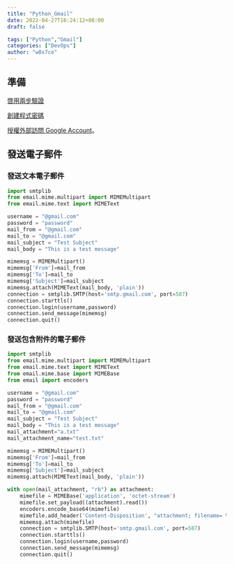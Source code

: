 ```yaml
---
title: "Python_Gmail"
date: 2022-04-27T16:24:12+08:00
draft: false

tags: ["Python","Gmail"]
categories: ["DevOps"]
author: "w0x7ce"
---
```


## 準備

[啓用兩步驗證](https://myaccount.google.com/signinoptions/two-step-verification)

[創建程式密碼](https://security.google.com/settings/security/apppasswords)

[授權外部訪問 Google Account](https://accounts.google.com/DisplayUnlockCaptcha)。

## 發送電子郵件

### 發送文本電子郵件

```Python
import smtplib
from email.mime.multipart import MIMEMultipart
from email.mime.text import MIMEText

username = "@gmail.com"
password = "password"
mail_from = "@gmail.com"
mail_to = "@gmail.com"
mail_subject = "Test Subject"
mail_body = "This is a test message"

mimemsg = MIMEMultipart()
mimemsg['From']=mail_from
mimemsg['To']=mail_to
mimemsg['Subject']=mail_subject
mimemsg.attach(MIMEText(mail_body, 'plain'))
connection = smtplib.SMTP(host='smtp.gmail.com', port=587)
connection.starttls()
connection.login(username,password)
connection.send_message(mimemsg)
connection.quit()
```

### 發送包含附件的電子郵件

```Python
import smtplib
from email.mime.multipart import MIMEMultipart
from email.mime.text import MIMEText
from email.mime.base import MIMEBase
from email import encoders

username = "@gmail.com"
password = "password"
mail_from = "@gmail.com"
mail_to = "@gmail.com"
mail_subject = "Test Subject"
mail_body = "This is a test message"
mail_attachment="a.txt"
mail_attachment_name="test.txt"

mimemsg = MIMEMultipart()
mimemsg['From']=mail_from
mimemsg['To']=mail_to
mimemsg['Subject']=mail_subject
mimemsg.attach(MIMEText(mail_body, 'plain'))

with open(mail_attachment, "rb") as attachment:
    mimefile = MIMEBase('application', 'octet-stream')
    mimefile.set_payload((attachment).read())
    encoders.encode_base64(mimefile)
    mimefile.add_header('Content-Disposition', "attachment; filename= %s" % mail_attachment_name)
    mimemsg.attach(mimefile)
    connection = smtplib.SMTP(host='smtp.gmail.com', port=587)
    connection.starttls()
    connection.login(username,password)
    connection.send_message(mimemsg)
    connection.quit()
```